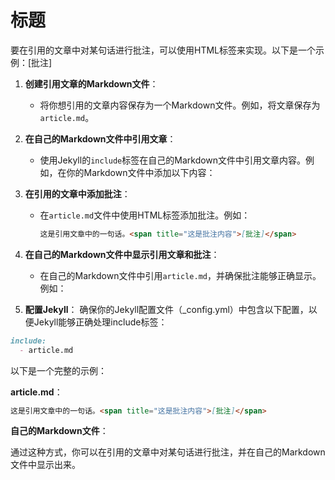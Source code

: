
# 标题

要在引用的文章中对某句话进行批注，可以使用HTML标签来实现。以下是一个示例：<span title="批注1">[批注]</span>

1. **创建引用文章的Markdown文件**：
   - 将你想引用的文章内容保存为一个Markdown文件。例如，将文章保存为`article.md`。

2. **在自己的Markdown文件中引用文章**：
   - 使用Jekyll的`include`标签在自己的Markdown文件中引用文章内容。例如，在你的Markdown文件中添加以下内容：

3. **在引用的文章中添加批注**：
   - 在`article.md`文件中使用HTML标签添加批注。例如：

     ```markdown
     这是引用文章中的一句话。<span title="这是批注内容">[批注]</span>
     ```

4. **在自己的Markdown文件中显示引用文章和批注**：
   - 在自己的Markdown文件中引用`article.md`，并确保批注能够正确显示。例如：

5. **配置Jekyll**：
确保你的Jekyll配置文件（_config.yml）中包含以下配置，以便Jekyll能够正确处理include标签：

```markdown
include:
  - article.md
```

以下是一个完整的示例：

**article.md**：

```markdown
这是引用文章中的一句话。<span title="这是批注内容">[批注]</span>
```

**自己的Markdown文件**：

通过这种方式，你可以在引用的文章中对某句话进行批注，并在自己的Markdown文件中显示出来。
